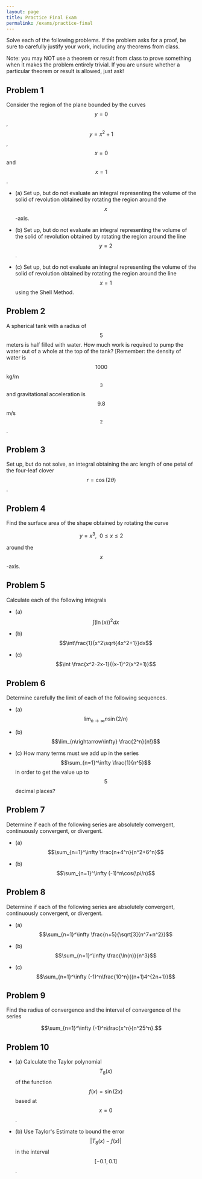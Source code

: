 ```yaml
---
layout: page
title: Practice Final Exam
permalink: /exams/practice-final
---
```


Solve each of the following problems.
If the problem asks for a proof, be sure to carefully justify your work, including any theorems from class.

Note: you may NOT use a theorem or result from class to prove something when it makes the problem entirely trivial.  If you are unsure whether a particular theorem or result is allowed, just ask!

## Problem 1

Consider the region of the plane bounded by the curves $$y=0$$, $$y=x^2+1$$, $$x=0$$ and $$x=1$$.

* (a) Set up, but do not evaluate an integral representing the volume of the solid of revolution obtained by rotating the region around the $$x$$-axis.

* (b) Set up, but do not evaluate an integral representing the volume of the solid of revolution obtained by rotating the region around the line $$y=2$$.

* (c) Set up, but do not evaluate an integral representing the volume of the solid of revolution obtained by rotating the region around the line $$x=1$$ using the Shell Method.

## Problem 2

A spherical tank with a radius of $$5$$ meters is half filled with water.  How much work is required to pump the water out of a whole at the top of the tank?  [Remember: the density of water is $$1000$$ kg/m$$^3$$ and gravitational acceleration is $$9.8$$ m/s$$^2$$.

## Problem 3

Set up, but do not solve, an integral obtaining the arc length of one petal of the four-leaf clover $$r=\cos(2\theta)$$.

## Problem 4

Find the surface area of the shape obtained by rotating the curve

$$y=x^3,\ \ 0\leq x\leq 2$$

around the $$x$$-axis.

## Problem 5

Calculate each of the following integrals

* (a) $$\int (\ln(x))^2dx$$

* (b) $$\int\frac{1}{x^2\sqrt{4x^2+1}}dx$$

* (c) $$\int \frac{x^2-2x-1}{(x-1)^2(x^2+1)}$$

## Problem 6

Determine carefully the limit of each of the following sequences.

* (a) $$\lim_{n\rightarrow\infty} n\sin(2/n)$$

* (b) $$\lim_{n\rightarrow\infty} \frac{2^n}{n!}$$

* (c) How many terms must we add up in the series $$\sum_{n=1}^\infty \frac{1}{n^5}$$ in order to get the value up to $$5$$ decimal places?

## Problem 7

Determine if each of the following series are absolutely convergent, continuously convergent, or divergent.

* (a) $$\sum_{n=1}^\infty \frac{n+4^n}{n^2+6^n}$$

* (b) $$\sum_{n=1}^\infty (-1)^n\cos(\pi/n)$$

## Problem 8

Determine if each of the following series are absolutely convergent, continuously convergent, or divergent.

* (a) $$\sum_{n=1}^\infty \frac{n+5}{\sqrt[3]{n^7+n^2}}$$

* (b) $$\sum_{n=1}^\infty \frac{\ln(n)}{n^3}$$

* (c) $$\sum_{n=1}^\infty (-1)^n\frac{10^n}{(n+1)4^{2n+1}}$$

## Problem 9

Find the radius of convergence and the interval of convergence of the series

$$\sum_{n=1}^\infty (-1)^n\frac{x^n}{n^25^n}.$$

## Problem 10

* (a) Calculate the Taylor polynomial $$T_8(x)$$ of the function $$f(x)=\sin(2x)$$ based at $$x=0$$.

* (b) Use Taylor's Estimate to bound the error $$\lvert T_8(x)-f(x)\rvert $$ in the interval $$[-0.1,0.1]$$.
